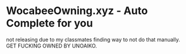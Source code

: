 # WocabeeOwning.xyz - Auto Complete for you
not releasing due to my classmates finding way to not do that manually.
GET FUCKING OWNED BY UNOAIKO.
